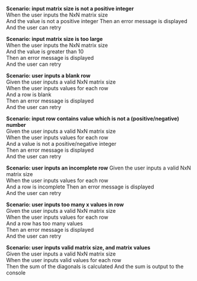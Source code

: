 **Scenario: input matrix size is not a positive integer**   
When the user inputs the NxN matrix size    
And the value is not a positive integer 
Then an error message is displayed  
And the user can retry  

**Scenario: input matrix size is too large**    
When the user inputs the NxN matrix size    
And the value is greater than 10  
Then an error message is displayed  
And the user can retry  

**Scenario: user inputs a blank row**   
Given the user inputs a valid NxN matrix size   
When the user inputs values for each row    
And a row is blank  
Then an error message is displayed  
And the user can retry  

**Scenario: input row contains value which is not a (positive/negative) number**    
Given the user inputs a valid NxN matrix size   
When the user inputs values for each row    
And a value is not a positive/negative integer  
Then an error message is displayed  
And the user can retry  

**Scenario: user inputs an incomplete row** 
Given the user inputs a valid NxN matrix size   
When the user inputs values for each row    
And a row is incomplete 
Then an error message is displayed  
And the user can retry  

**Scenario: user inputs too many x values in row**  
Given the user inputs a valid NxN matrix size   
When the user inputs values for each row    
And a row has too many values   
Then an error message is displayed  
And the user can retry  

**Scenario: user inputs valid matrix size, and matrix values**  
Given the user inputs a valid NxN matrix size   
When the user inputs valid values for each row  
Then the sum of the diagonals is calculated 
And the sum is output to the console    
